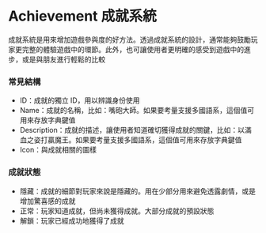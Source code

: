 # Achievement 成就系統

成就系統是用來增加遊戲參與度的好方法。透過成就系統的設計，通常能夠鼓勵玩家更完整的體驗遊戲中的環節。此外，也可讓使用者更明確的感受到遊戲中的進步，或是與朋友進行輕鬆的比較

### 常見結構

* ID：成就的獨立 ID，用以辨識身份使用
* Name：成就的名稱，比如：嘴砲大師。如果要考量支援多國語系，這個值可用來存放字典鍵值
* Description：成就的描述，讓使用者知道確切獲得成就的關鍵，比如：以滿血之姿打贏魔王。如果要考量支援多國語系，這個值可用來存放字典鍵值
* Icon：與成就相關的圖樣

### 成就狀態

* 隱藏：成就的細節對玩家來說是隱藏的。用在少部分用來避免透露劇情，或是增加驚喜感的成就
* 正常：玩家知道成就，但尚未獲得成就。大部分成就的預設狀態
* 解鎖：玩家已經成功地獲得了成就